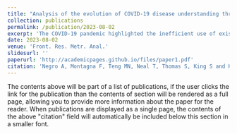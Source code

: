 ```yaml
---
title: "Analysis of the evolution of COVID-19 disease understanding through temporal knowledge graphs"
collection: publications
permalink: /publication/2023-08-02
excerpt: 'The COVID-19 pandemic highlighted the inefficient use of existing biological knowledge and the lack of assimilation and analysis of new information as barriers to rapid response. Overcoming these challenges could revolutionize global preparedness for future pandemics. This article introduces a novel knowledge graph application that serves as both a repository and an analytics platform, extracting time-sensitive insights to understand disease dynamics and researchers' evolving knowledge, demonstrated through the analysis of COVID-19 scholarly articles.'
date: 2023-08-02
venue: 'Front. Res. Metr. Anal.'
slidesurl: ''
paperurl: 'http://academicpages.github.io/files/paper1.pdf'
citation: 'Negro A, Montagna F, Teng MN, Neal T, Thomas S, King S and Khan R (2023) Analysis of the evolution of COVID-19 disease understanding through temporal knowledge graphs. Front. Res. Metr. Anal. 8:1204801. doi: 10.3389/frma.2023.1204801'
---
```


The contents above will be part of a list of publications, if the user clicks the link for the publication than the contents of section will be rendered as a full page, allowing you to provide more information about the paper for the reader. When publications are displayed as a single page, the contents of the above "citation" field will automatically be included below this section in a smaller font.
